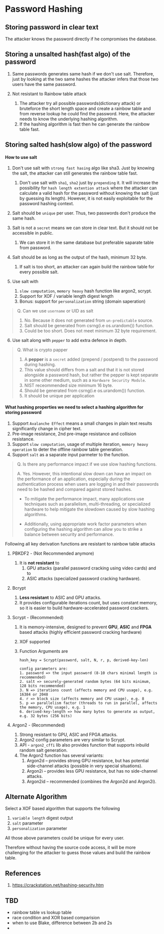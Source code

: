 # Password Hashing

## Storing password in clear text

The attacker knows the password directly if he compromises the database.

## Storing a unsalted hash(fast algo) of the password 

1. Same passwords generates same hash if we don't use salt. Therefore, just by looking at the two same hashes the attacker infers that those two users have the same password.


2. Not resistant to Rainbow table attack
   1. The attacker try all possible passwords(dictionary attack) or bruteforce the short length space and create a rainbow table and from reverse lookup he could find the password. Here, the attacker needs to know the underlying hashing algorithm.
   2. If the hashing algorithm is fast then he can generate the rainbow table fast.



## Storing salted hash(slow algo) of the password

####  How to use salt

1. Don't use salt with `strong fast hasing` algo like sha3. Just by knowing the salt, the attacker can still generates the rainbow table fast.

   1. Don't use salt with `sha1`, `sha2` just by `prepending` it. It will increase the possibility for `hash length extention attack` where the attacker can calculate a valid hash for the password without knowing the salt (just by guessing its length). However, it is not easily exploitable for the password hashing context. 

2. Salt should be `unique` per user. Thus, two passwords don't produce the same hash.

3. Salt is not a `secret` means we can store in clear text. But it should not be accessible in public.

   1. We can store it in the same database but preferable saparate table from password.

4. Salt should be as long as the output of the hash, minimum 32 byte.

   1. If salt is too short, an attacker can again build the rainbow table for every possible salt. 

5. Use salt with

   1.  `slow computation`, `memory heavy` hash function like argon2, scrypt.
   2.  Support for XOF / variable length digest length
   3.  Bonus: support for `personalization` string (domain saperation)
   
   
   
   

>  Q. Can we use `username` or UID as salt
>
>  1. No. Because it does not generated from `un-predictable` source. 
>  2. Salt should be generated from csrng(i.e os.urandom()) function.
>  3. Could be too short. Does not meet minimum 32 byte requirement.



6. Use salt along with `pepper` to add extra defence in depth. 



> Q. What is crypto papper
>
> 1. A **pepper** is a `secret` added (prepend / postpend) to the password during hashing.
> 2. This value should differs from a salt and that it is not stored alongside a password hash, but rather the pepper is kept separate in some other medium, such as a `Hardware Security Module`.
> 3. NIST receommended size minimum 16 byte.
> 4. Should be generated from csrng(i.e os.urandom()) function.
> 5. It should be unique per application



#### What hashing properties we need to select a hashing algorithm for storing password

1. Support `Avalanche Effect` means a small changes in plain text results significantly change in cipher text.
2. Pre-image resistance, 2nd pre-image resistance and collision resistance.
3. Support `slow computation`, usage of multiple iteration, `memory heavy operation` to deter the offline rainbow table generation.
4. Support `salt` as a saparate input parmeter to the function.



> Q. Is there any performance impact if we use slow hashing functions.
>
> A. Yes. However, this intentional slow down can have an impact on the performance of an application, especially during the authentication process when users are logging in and their passwords need to be hashed and compared against stored hashes. 
>
> - To mitigate the performance impact, many applications use techniques such as parallelism, multi-threading, or specialized hardware to help mitigate the slowdown caused by slow hashing algorithms. 
>
> - Additionally, using appropriate work factor parameters when configuring the hashing algorithm can allow you to strike a balance between security and performance.



Following all key derivation functions are resistant to rainbow table attacks

1. PBKDF2 - (Not Recommended anymore)

   1. It is **not resistant** to 
      1. GPU attacks (parallel password cracking using video cards) and to 
      2. ASIC attacks (specialized password cracking hardware).

2. Bcrypt

   1. **Less resistant** to ASIC and GPU attacks. 
   2. It provides configurable iterations count, but uses constant memory, so it is easier to build hardware-accelerated password crackers.

3. Scrypt - (Recommended)

   1. It is memory-intensive, designed to prevent **GPU**, **ASIC** and **FPGA** based attacks (highly efficient password cracking hardware)

   2. XOF supported

   3. Function Arguments are 

      ```
      hash_key = Scrypt(password, salt, N, r, p, derived-key-len)
      
      config parameters are:
      1. password => the input password (8-10 chars minimal length is recommended)
      2. salt => securely-generated random bytes (64 bits minimum, 128 bits recommended)
      3. N => iterations count (affects memory and CPU usage), e.g. 16384 or 2048
      4. r => block size (affects memory and CPU usage), e.g. 8
      5. p => parallelism factor (threads to run in parallel, affects the memory, CPU usage), e.g. 1
      6. derived-key-length => how many bytes to generate as output, e.g. 32 bytes (256 bits)
      ```

4. Argon2 - (Recommended)

   1.  Strong resistant to GPU, ASIC and FPGA attacks.
   2. Argon2 config parameters are very similar to Scrypt.
   3. API - `argon2_cffi` lib also provides function that supports inbuild random salt generation.
   4. The Argon2 function has several variants:
      1. Argon2d – provides strong GPU resistance, but has potential side-channel attacks (possible in very special situations).
      2. Argon2i – provides less GPU resistance, but has no side-channel attacks.
      3. Argon2id – recommended (combines the Argon2d and Argon2i).



## Alternate Algorithm

Select a XOF based algorithm that supports the following

1. `variable length` digest output
2. `salt` parameter
3. `personalization` parameter

All those above parameters could be unique for every user. 

Therefore without having the source code access, it will be more challenging for the attacker to guess those values and build the rainbow table.



## References

1. https://crackstation.net/hashing-security.htm



## TBD

- rainbow table vs lookup table
- race condition and XOR based comparision
- when to use Blake, difference between 2b and 2s
- 